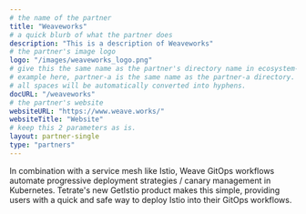 ```yaml
---
# the name of the partner
title: "Weaveworks"
# a quick blurb of what the partner does
description: "This is a description of Weaveworks"
# the partner's image logo
logo: "/images/weaveworks_logo.png"
# give this the same name as the partner's directory name in ecosystem-partners.
# example here, partner-a is the same name as the partner-a directory.
# all spaces will be automatically converted into hyphens.
docURL: "/weaveworks"
# the partner's website
websiteURL: "https://www.weave.works/"
websiteTitle: "Website"
# keep this 2 parameters as is.
layout: partner-single
type: "partners"
---
```


In combination with a service mesh like Istio, Weave GitOps workflows automate progressive deployment strategies / canary management in Kubernetes. Tetrate's new GetIstio product makes this simple, providing users with a quick and safe way to deploy Istio into their GitOps workflows.
